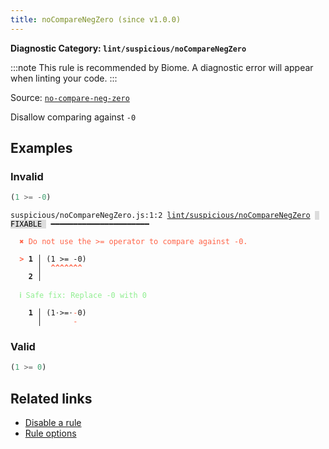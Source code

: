 ```yaml
---
title: noCompareNegZero (since v1.0.0)
---
```


**Diagnostic Category: `lint/suspicious/noCompareNegZero`**

:::note
This rule is recommended by Biome. A diagnostic error will appear when linting your code.
:::

Source: <a href="https://eslint.org/docs/latest/rules/no-compare-neg-zero" target="_blank"><code>no-compare-neg-zero</code></a>

Disallow comparing against `-0`

## Examples

### Invalid

```jsx
(1 >= -0)
```

<pre class="language-text"><code class="language-text">suspicious/noCompareNegZero.js:1:2 <a href="https://biomejs.dev/linter/rules/no-compare-neg-zero">lint/suspicious/noCompareNegZero</a> <span style="color: #000; background-color: #ddd;"> FIXABLE </span> ━━━━━━━━━━━━━━━━━━━━━━

<strong><span style="color: Tomato;">  </span></strong><strong><span style="color: Tomato;">✖</span></strong> <span style="color: Tomato;">Do not use the &gt;= operator to compare against -0.</span>
  
<strong><span style="color: Tomato;">  </span></strong><strong><span style="color: Tomato;">&gt;</span></strong> <strong>1 │ </strong>(1 &gt;= -0)
   <strong>   │ </strong> <strong><span style="color: Tomato;">^</span></strong><strong><span style="color: Tomato;">^</span></strong><strong><span style="color: Tomato;">^</span></strong><strong><span style="color: Tomato;">^</span></strong><strong><span style="color: Tomato;">^</span></strong><strong><span style="color: Tomato;">^</span></strong><strong><span style="color: Tomato;">^</span></strong>
    <strong>2 │ </strong>
  
<strong><span style="color: lightgreen;">  </span></strong><strong><span style="color: lightgreen;">ℹ</span></strong> <span style="color: lightgreen;">Safe fix</span><span style="color: lightgreen;">: </span><span style="color: lightgreen;">Replace -0 with 0</span>
  
<strong>  </strong><strong>  1 │ </strong>(1<span style="opacity: 0.8;">·</span>&gt;=<span style="opacity: 0.8;">·</span><span style="color: Tomato;">-</span>0)
<strong>  </strong><strong>    │ </strong>      <span style="color: Tomato;">-</span>  
</code></pre>

### Valid

```jsx
(1 >= 0)
```

## Related links

- [Disable a rule](/linter/#disable-a-lint-rule)
- [Rule options](/linter/#rule-options)
